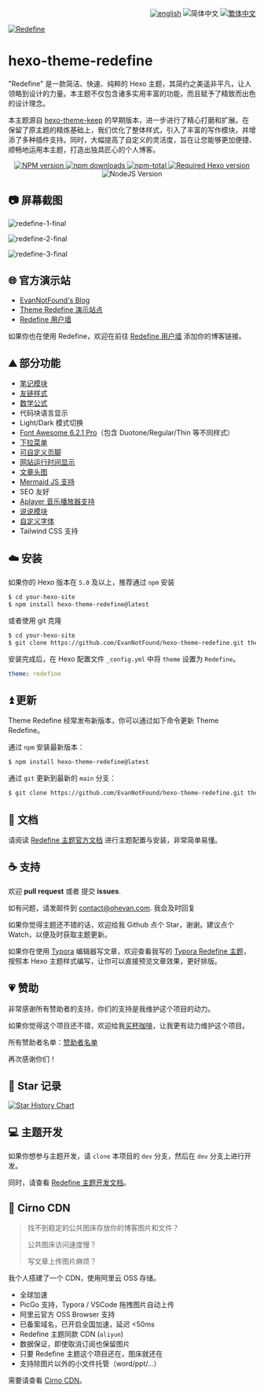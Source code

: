 <div align="right">
  <a title="en" href="README.md"><img src="https://img.shields.io/badge/-English-545759?style=for-the-badge" alt="english"></a>
  <img src="https://img.shields.io/badge/-%E7%AE%80%E4%BD%93%E4%B8%AD%E6%96%87-A31F34?style=for-the-badge" alt="简体中文">
  <a title="zh-TW" href="README_zh-TW.md"><img src="https://img.shields.io/badge/-%E7%B9%81%E4%BD%93%E4%B8%AD%E6%96%87-545759?style=for-the-badge" alt="繁体中文"></a>
</div>

<a href="https://redefine.ohevan.com"><img align="center" src="https://user-images.githubusercontent.com/68590232/226141917-68124e8f-fde0-4edd-b86d-c62932ec369a.png"  alt="Redefine"></a>


# hexo-theme-redefine

"Redefine" 是一款简洁、快速、纯粹的 Hexo 主题，其简约之美遥非平凡，让人领略到设计的力量。本主题不仅包含诸多实用丰富的功能，而且赋予了精致而出色的设计理念。

本主题源自 [hexo-theme-keep](https://github.com/XPoet/hexo-theme-keep) 的早期版本，进一步进行了精心打磨和扩展。在保留了原主题的精炼基础上，我们优化了整体样式，引入了丰富的写作模块，并增添了多种插件支持。同时，大幅提高了自定义的灵活度，旨在让您能够更加便捷、顺畅地运用本主题，打造出独具匠心的个人博客。

<p align="center">
    <a href="https://www.npmjs.com/package/hexo-theme-redefine">
        <img src="https://img.shields.io/npm/v/hexo-theme-redefine?color=F38181&amp;label=version&amp;logo=npm&amp;logoColor=F38181&amp;style=for-the-badge" referrerpolicy="no-referrer" alt="NPM version" />
    </a>
    <a href="https://www.npmjs.com/package/hexo-theme-redefine">
        <img src="https://img.shields.io/npm/dw/hexo-theme-redefine?color=FCE38A&amp;logo=npm&amp;logoColor=FCE38A&amp;style=for-the-badge" referrerpolicy="no-referrer" alt="npm downloads" />
    </a>
    <a href="https://www.npmjs.com/package/hexo-theme-redefine">
        <img src="https://img.shields.io/npm/dt/hexo-theme-redefine?color=95E1D3&amp;label=total&amp;logo=npm&amp;logoColor=95E1D3&amp;style=for-the-badge" referrerpolicy="no-referrer" alt="npm-total" />
    </a>
    <a href="https://hexo.io"><img src="https://img.shields.io/badge/hexo-%3E=5.0.0-8caaee?style=for-the-badge&amp;logo=hexo&amp;logoColor=8caaee" referrerpolicy="no-referrer" alt="Required Hexo version" /></a>
    <img src="https://img.shields.io/badge/node-%3E=12.0-a6d189?style=for-the-badge&amp;logo=node.js&amp;logoColor=a6d189" referrerpolicy="no-referrer" alt="NodeJS Version" />
</p>


## 📷 屏幕截图

![redefine-1-final](https://github.com/EvanNotFound/hexo-theme-redefine/assets/68590232/1c4f802b-b949-4313-8935-6ea5178be9e3)

![redefine-2-final](https://github.com/EvanNotFound/hexo-theme-redefine/assets/68590232/bf6529a6-bce9-4388-899c-1d96325c49d6)

![redefine-3-final](https://github.com/EvanNotFound/hexo-theme-redefine/assets/68590232/33ee3d7c-189c-4b75-89c9-914b0cb63caf)

## 🌐 官方演示站

- [EvanNotFound's Blog](https://ohevan.com)
- [Theme Redefine 演示站点](https://redefine.ohevan.com)
- [Redefine 用户墙](https://redefine.ohevan.com/showcase)

如果你也在使用 Redefine，欢迎在前往 [Redefine 用户墙](https://redefine.ohevan.com/showcase) 添加你的博客链接。

## ⛰️ 部分功能

- [笔记模块](https://redefine-docs.ohevan.com/modules/notes)
- [友链样式](https://redefine-docs.ohevan.com/page_templates/friends)
- [数学公式](https://redefine-docs.ohevan.com/plugins/mathjax)
- 代码块语言显示
- Light/Dark 模式切换
- [Font Awesome 6.2.1 Pro](https://redefine-docs.ohevan.com/basic/fontawesome)（包含 Duotone/Regular/Thin 等不同样式）
- [下拉菜单](https://redefine-docs.ohevan.com/dhome/navbar#%E9%93%BE%E6%8E%A5%E5%88%97%E8%A1%A8)
- [可自定义页脚](https://redefine-docs.ohevan.com/footer)
- [网站运行时间显示](https://redefine-docs.ohevan.com/footer#%E8%BF%90%E8%A1%8C%E6%97%B6%E9%97%B4)
- [文章头图](https://redefine-docs.ohevan.com/article_customize/banner)
- [Mermaid JS 支持](https://redefine-docs.ohevan.com/plugins/mermaid)
- SEO 友好
- [Aplayer 音乐播放器支持](https://redefine-docs.ohevan.com/plugins/aplayer)
- [说说模块](https://redefine-docs.ohevan.com/shuoshuo)
- [自定义字体](https://redefine-docs.ohevan.com/basic/global#%E8%87%AA%E5%AE%9A%E4%B9%89%E5%AD%97%E4%BD%93)
- Tailwind CSS 支持

## ☁️ 安装

如果你的 Hexo 版本在 `5.0` 及以上，推荐通过 `npm` 安装

```sh
$ cd your-hexo-site
$ npm install hexo-theme-redefine@latest
```

或者使用 git 克隆

```sh
$ cd your-hexo-site
$ git clone https://github.com/EvanNotFound/hexo-theme-redefine.git themes/redefine
```

安装完成后，在 Hexo 配置文件 `_config.yml` 中将 `theme` 设置为 `Redefine`。

```yaml
theme: redefine
```



## ⏫ 更新

Theme Redefine 经常发布新版本，你可以通过如下命令更新 Theme Redefine。

通过 `npm` 安装最新版本：

```sh
$ npm install hexo-theme-redefine@latest
```

通过 `git` 更新到最新的 `main` 分支：

```sh
$ git clone https://github.com/EvanNotFound/hexo-theme-redefine.git themes/redefine
```



## 📄 文档

请阅读 [Redefine 主题官方文档](https://redefine-docs.ohevan.com/) 进行主题配置与安装，非常简单易懂。

## ☕ 支持

欢迎 **pull request** 或者 提交 **issues**.

如有问题，请发邮件到 [contact@ohevan.com](mailto:contact@ohevan.com). 我会及时回复

如果你觉得主题还不错的话，欢迎给我 Github 点个 Star，谢谢。建议点个 Watch，以便及时获取主题更新。

如果你在使用 [Typora](https://typora.io/) 编辑器写文章，欢迎查看我写的 [Typora Redefine 主题](https://github.com/EvanNotFound/typora-theme-redefine)，按照本 Hexo 主题样式编写，让你可以直接预览文章效果，更好排版。

## 💗 赞助

非常感谢所有赞助者的支持，你们的支持是我维护这个项目的动力。

如果你觉得这个项目还不错，欢迎给我[买杯咖啡](https://github.com/EvanNotFound/hexo-theme-redefine/blob/dev/DONATION.md)，让我更有动力维护这个项目。

所有赞助者名单：[赞助者名单](https://github.com/EvanNotFound/hexo-theme-redefine/blob/dev/DONATION.md)

再次感谢你们！

## 🌟 Star 记录

<a href="https://star-history.com/#EvanNotFound/hexo-theme-redefine&Date">
  <picture>
    <source media="(prefers-color-scheme: dark)" srcset="https://api.star-history.com/svg?repos=EvanNotFound/hexo-theme-redefine&type=Date&theme=dark" />
    <source media="(prefers-color-scheme: light)" srcset="https://api.star-history.com/svg?repos=EvanNotFound/hexo-theme-redefine&type=Date" />
    <img alt="Star History Chart" src="https://api.star-history.com/svg?repos=EvanNotFound/hexo-theme-redefine&type=Date" />
  </picture>
</a>

## 💻 主题开发

如果你想参与主题开发，请 `clone` 本项目的 `dev` 分支，然后在 `dev` 分支上进行开发。

同时，请查看 [Redefine 主题开发文档](https://redefine-docs.ohevan.com/developer)。

## 🥳 Cirno CDN 

> 找不到稳定的公共图床存放你的博客图片和文件？
> 
> 公共图床访问速度慢？
> 
> 写文章上传图片麻烦？

我个人搭建了一个 CDN，使用阿里云 OSS 存储。

- 全球加速 
- PicGo 支持，Typora / VSCode 拖拽图片自动上传 
- 阿里云官方 OSS Browser 支持 
- 已备案域名，已开启全国加速，延迟 <50ms 
- Redefine 主题同款 CDN (`aliyun`)
- 数据保证，即使取消订阅也保留图片 
- 只要 Redefine 主题这个项目还在，图床就还在
- 支持除图片以外的小文件托管（word/ppt/...）

需要请查看 [Cirno CDN](https://cdn.ohevan.com/)。
